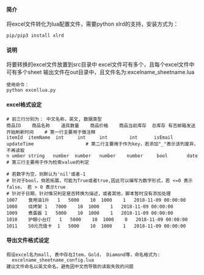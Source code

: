 #### 简介
将excel文件转化为lua配置文件，需要python xlrd的支持，安装方式为：
```
pip/pip3 install xlrd
```
#### 说明
将要转换的excel文件放置到src目录中
excel文件可有多个，且每个excel文件中可有多个sheet
输出文件在out目录中，且文件名为:excelname_sheetname.lua
```
使用命令：
python excellua.py
```

#### excel格式设定
```
# 前三行分别为： 中文名称，英文, 数据类型
商品ID	商品名称	道具数量	商品价格	商品当前库存	总库存	有否邮箱发送	开始刷新时间    # 第一行主要用于做注释
itemId	itemName  int	  int	  int	     int	  isEmail	updateTime                   # 第二行主要用于作为key，若添加"_"表示该列废弃，不再读取
n umber	string	 number	 number	  number	number	   bool	      date               # 第三行主要用于作为检索value的判定

# 若数字为空，则默认为'nil'或者-1
# 针对于bool，倘若拓展，可能为True或者true,因此可以编写为数字形式，若 <=0 表示false， 若 > 0 表示true
# 针对于日期，针对情况判定是否转换为描述，或者其他，脚本暂时没有添加处理
1007	食用油1升	1	5000	10	1000	1	2018-11-09 00:00:00
1008	烧烤架	1	7000	10	1000	1	2018-11-09 00:00:00
1009	煮蛋器	1	5000	10	1000	1	2018-11-09 00:00:00
1010	护眼小台灯	1	5000	10	1000	0	2018-11-09 00:00:00
1011	50元充值卡	1	5000	10	1000	1	2018-11-09 00:00:00
```

#### 导出文件格式设定
```
假设excel名为mall, 表中存在Item，Gold， Diamond等，命名格式为:
  excelname_sheetname_config.lua
建议文件命名以英文命名，避免因中文而导致的读取失败的问题
```
